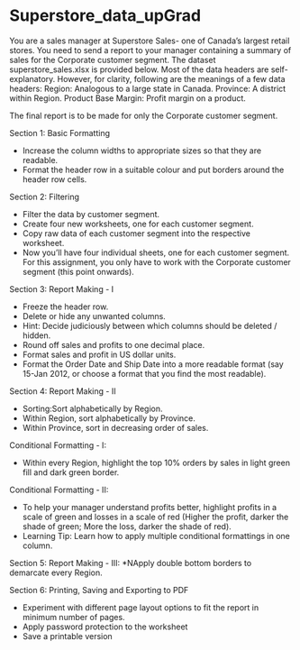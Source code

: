 # Superstore_data_upGrad

You are a sales manager at Superstore Sales- one of Canada’s largest retail stores. You need to send a report to your manager containing a summary of sales for the Corporate customer segment.
The dataset superstore_sales.xlsx is provided below. Most of the data headers are self-explanatory. However, for clarity, following are the meanings of a few data headers:
Region: Analogous to a large state in Canada.
Province: A district within Region.
Product Base Margin: Profit margin on a product.

The final report is to be made for only the Corporate customer segment. 
 
Section 1: Basic Formatting
* Increase the column widths to appropriate sizes so that they are readable.
* Format the header row in a suitable colour and put borders around the header row cells.

Section 2: Filtering
* Filter the data by customer segment.
* Create four new worksheets, one for each customer segment.
* Copy raw data of each customer segment into the respective worksheet.
* Now you’ll have four individual sheets, one for each customer segment. For this assignment, you only have to work with the Corporate customer segment (this point onwards).

Section 3: Report Making - I
* Freeze the header row.
* Delete or hide any unwanted columns.
* Hint: Decide judiciously between which columns should be deleted / hidden.
* Round off sales and profits to one decimal place.
* Format sales and profit in US dollar units.
* Format the Order Date and Ship Date into a more readable format (say 15-Jan 2012, or choose a format that you find the most readable).

Section 4: Report Making - II
* Sorting:Sort alphabetically by Region.
* Within Region, sort alphabetically by Province.
* Within Province, sort in decreasing order of sales.

Conditional Formatting - I:
* Within every Region, highlight the top 10% orders by sales in light green fill and dark green border.

Conditional Formatting - II:
* To help your manager understand profits better, highlight profits in a scale of green and losses in a scale of red (Higher the profit, darker the shade of green; More the loss, darker the shade of red).
* Learning Tip: Learn how to apply multiple conditional formattings in one column.

 
Section 5: Report Making - III:
*NApply double bottom borders to demarcate every Region.

 
Section 6: Printing, Saving and Exporting to PDF
* Experiment with different page layout options to fit the report in minimum number of pages.
* Apply password protection to the worksheet
* Save a printable version  
